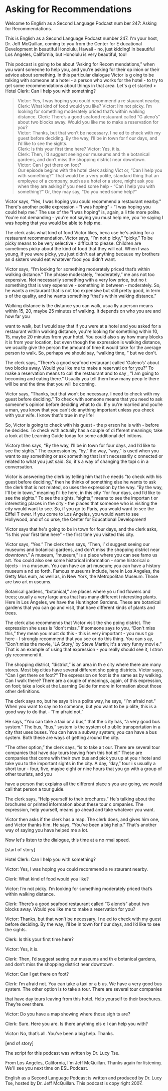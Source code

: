 # Asking for Recommendations

Welcome to English as a Second Language Podcast num ber 247: Asking for Recommendations. 

This is English as a Second Language Podcast number  247.  I'm your host, Dr. Jeff McQuillan, coming to you from the Center for E ducational Development in beautiful Honolulu, Hawaii - no, just kidding!  In beautiful Los Angeles, California, but Honolulu is very beautiful, too! 

This podcast is going to be about “Asking for Recom mendations,” when you want someone to help you, and you're asking for their op inion or their advice about something.  In this particular dialogue Victor is g oing to be talking with someone at a hotel - a person who works for the hotel - to try to get some recommendations about things in that area.  Let's g et started > Hotel Clerk:  Can I help you with something? 
> Victor:  Yes, I was hoping you could recommend a re staurant nearby. 
> Clerk:  What kind of food would you like? 
> Victor:  I’m not picky.  I’m looking for something moderately priced that’s within walking distance. 
> Clerk:  There’s a good seafood restaurant called “G aleno’s” about two blocks away.  Would you like me to make a reservation for you?   
> Victor:  Thanks, but that won’t be necessary.  I ne ed to check with my guest before deciding.  By the way, I’ll be in town for f our days, and I’d like to see the sights.   
> Clerk:  Is this your first time here? 
> Victor:  Yes, it is.   
> Clerk:  Then, I’d suggest seeing our museums and th e botanical gardens, and don’t miss the shopping district near downtown.   
> Victor:  Can I get there on foot?    
> Our episode begins with the hotel clerk asking Vict or, “Can I help you with something?”  That would be a very polite, standard thing that an employee of a company, such as a hotel or a store, might ask you when they are asking if you need some help - “Can I help you with something?”  Or, they may say, “Do you need some help?” 

Victor says, “Yes, I was hoping you could recommend  a restaurant nearby.” There's another polite expression - “I was hoping” - “I was hoping you could help me.”  The use of the “I was hoping” is, again, a li ttle more polite.  You're not demanding - you're not saying you must help me, you 're saying I was hoping that you would be able to help me. 

The clerk asks what kind of food Victor likes, beca use he's asking for a restaurant recommendation.  Victor says, “I’m not p icky,” “picky.”  To be picky means to be very selective - difficult to please.  Children are sometimes picky about the kind of food that they will eat.  When I was young, if you were picky, you just didn't eat anything because my brothers an d sisters would eat whatever food you didn't want. 

Victor says, “I’m looking for something moderately priced that’s within walking distance.”  The phrase moderately, “moderately,” me ans not too expensive.  Not necessarily something with a very low price, but no t something that is very expensive - something in between - moderately.  So,  he wants a restaurant that is not too expensive but still pretty good, in term s of the quality, and he wants something “that's within walking distance.”   

Walking distance is the distance you can walk, usua lly a person means within 15, 20, maybe 25 minutes of walking.  It depends on who  you are and how far you  

want to walk, but I would say that if you were at a  hotel and you asked for a restaurant within walking distance, you're looking for something within 10, 15, maybe 20 minutes from your hotel.  You could also s ay how many blocks it is from your location, but even though the expression is walking distance, we usually give the person the amount of time it would  take for the average person to walk.  So, perhaps we should say, “walking time, ” but we don't. 

The clerk says, “There’s a good seafood restaurant called 'Galeno’s' about two blocks away.  Would you like me to make a reservati on for you?”  To make a reservation means to call the restaurant and to say , “I am going to becoming and eating there.”  Usually you tell them how many peop le there will be and the time that you will be coming.   

Victor says, “Thanks, but that won’t be necessary.  I need to check with my guest before deciding.”  To check with someone means that  you need to ask someone's opinion before deciding what to do.  If y ou're married and you’re a man, you know that you can't do anything important unless you check with your wife.  I know that's true in my life! 

So, Victor is going to check with his guest - the p erson he is with - before he decides.  To check with actually has a couple of di fferent meanings; take a look at the Learning Guide today for some additional def initions. 

Victory then says, “By the way, I’ll be in town for  four days, and I’d like to see the sights.”  The expression by, “by,” the way, “way,” is used when you want to say something or ask something that isn't necessarily c onnected or related to what you just said.  So, it's a way of changing the topi c in a conversation. 

Victor is answering the clerk by telling him that h e needs “to check with his guest before deciding,” then he thinks of something else he wants to ask the clerk that is not related, so uses the expression by the way.  “By the way, I'll be in town,” meaning I'll be here, in this city “for four days, and I’d like to see the sights.”  To see the sights, “sights,” means to see the importan t or interesting places in the city - the places that someone who is visiting the city would want to see.  So, if you go to Paris, you would want to see the Eiffel T ower.  If you come to Los Angeles, you would want to see Hollywood, and of co urse, the Center for Educational Development! 

Victor says that he's going to be in town for four days, and the clerk asks, “Is this your first time here” - the first time you visited this city.   

Victor says, “Yes.”  The clerk then says, “Then, I’ d suggest seeing our museums and botanical gardens, and don’t miss the shopping district near downtown.”  A museum, “museum,” is a place where you can see famo us art.  You could also see some historical information - some historical o bjects - in a museum.  You can have an art museum; you can have a history museum a nd so forth.  Famous museums include, here in Los Angeles, the Getty Mus eum, as well as, in New York, the Metropolitan Museum.  Those are two art m useums. 

Botanical gardens, “botanical,” are places where yo u find flowers and trees; usually a very large area that has many different i nteresting plants.  Here in Los Angeles, we have the Huntington Gardens.  These are  botanical gardens that you can go and visit, that have different kinds of plants and trees. 

The clerk also recommends that Victor visit the sho pping district.  The expression she uses is “don't miss.”  If someone says to you, “Don't miss this,” they mean you must do this - this is very important - you mus t go here - I strongly recommend that you see or do this thing.  You can s ay, “Don't miss the movie, 'LA Story,' by Steve Martin; it's a very funny movi e.”  That is an example of using that expression - you really should see it, I stron gly recommend it. 

The shopping district, “district,” is an area in th e city where there are many stores.  Most big cities have several different sho pping districts.  Victor says, “Can I get there on foot?”  The expression on foot is the same as by walking. Can I walk there?  There are a couple of meanings, again, of this expression, on foot; take a look at the Learning Guide for more in formation about those other definitions. 

The clerk says no, but he says it in a polite way, he says, “I’m afraid not.”  When you want to say no to someone, but you want to be p olite, this is a good way to do that - “I'm afraid not.”   

He says, “You can take a taxi or a bus,” that the c ity has, “a very good bus system.”  The bus, “bus,” system is the system of p ublic transportation in a city that uses buses.  You can have a subway system; you  can have a bus system. Both these are ways of getting around the city. 

“The other option,” the clerk says, “is to take a t our.  There are several tour companies that have day tours leaving from this hot el.”  These are companies that come with their own bus and pick you up at you r hotel and take you to the important sights in the city.  A day, “day,” tour i s usually a short tour - four, five, maybe eight or nine hours that you go with a group of other tourists, and you  

have a person that explains all the different place s you are going, we would call that person a tour guide. 

The clerk says, “Help yourself to their brochures.”   He's talking about the brochures or printed information about these tour c ompanies.  The expression, help yourself, means go ahead and take whatever you  want. 

Victor then asks if the clerk has a map.  The clerk  does, and gives him one, and Victor thanks him.  He says, “You’ve been a big hel p.”  That's another way of saying you have helped me a lot. 

Now let's listen to the dialogue, this time at a no rmal speed. 

[start of story] 

Hotel Clerk:  Can I help you with something? 

Victor:  Yes, I was hoping you could recommend a re staurant nearby. 

Clerk:  What kind of food would you like? 

Victor:  I’m not picky.  I’m looking for something moderately priced that’s within walking distance. 

Clerk:  There’s a good seafood restaurant called “G aleno’s” about two blocks away.  Would you like me to make a reservation for you?   

Victor:  Thanks, but that won’t be necessary.  I ne ed to check with my guest before deciding.  By the way, I’ll be in town for f our days, and I’d like to see the sights.   

Clerk:  Is this your first time here? 

Victor:  Yes, it is.   

Clerk:  Then, I’d suggest seeing our museums and th e botanical gardens, and don’t miss the shopping district near downtown.   

Victor:  Can I get there on foot?   

Clerk:  I’m afraid not.  You can take a taxi or a b us.  We have a very good bus system.  The other option is to take a tour.  There  are several tour companies  

 that have day tours leaving from this hotel.  Help yourself to their brochures. They’re over there. 

Victor:  Do you have a map showing where those sigh ts are? 

Clerk:  Sure.  Here you are.  Is there anything els e I can help you with? 

Victor:  No, that’s all.  You’ve been a big help.  Thanks. 

[end of story] 

The script for this podcast was written by Dr. Lucy  Tse. 

From Los Angeles, California, I'm Jeff McQuillan.  Thanks again for listening. We'll see you next time on ESL Podcast. 

English as a Second Language Podcast is written and  produced by Dr. Lucy Tse, hosted by Dr. Jeff McQuillan.  This podcast is copy right 2007.

